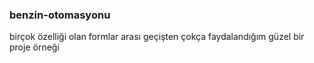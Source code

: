 ### benzin-otomasyonu
birçok özelliği olan formlar arası geçişten çokça faydalandığım güzel bir proje örneği
